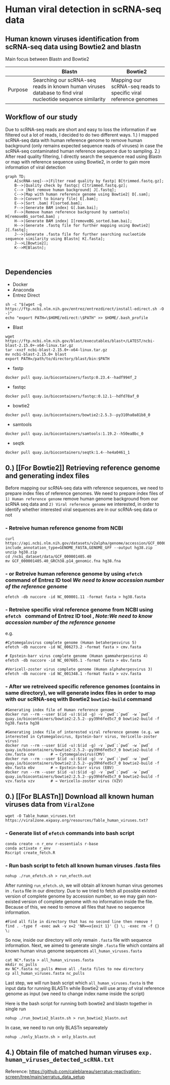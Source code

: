 # Human viral detection in scRNA-seq data 
## Human known viruses identification from scRNA-seq data using Bowtie2 and blastn
Main focus between Blastn and Bowtie2 

|             |    Blastn     |     Bowtie2   |
|-------------| ------------- | ------------- |
| Purpose     | Searching our scRNA-seq reads in known human viruses database to find viral nucleotide sequence similarity | Mapping our scRNA-seq reads to specific viral reference genomes |

## Workflow of our study

Due to scRNA-seq reads are short and easy to loss the information if we filtered out a lot of reads, I decided to do two different ways. 1.) I mapped scRNA-seq data with human reference genome to remove human background (only remains expected sequence reads of viruses) in case the scRNA-seq contaminated human reference sequence due to sampling. 2.) After read quality filtering, I directly search the sequence read using Blastn or map with reference sequence using Bowtie2, in order to gain more information of viral detection 

```mermaid
graph TD;
    A[scRNA-seq]-->|Filter read quality by fastp| B[trimmed.fastq.gz];
    B-->|Quality check by fastqc| C[trimmed.fastq.gz];
    C--> |Not remove human background| J[.fastq];
    C-->|Map with human reference genome using Bowtie2| D[.sam];
    D-->|Convert to binary file| E[.bam];
    E-->|Sort .bam| F[sorted.bam];
    F-->|Generate BAM index| G[.bam.bai];
    F-->|Remove human reference background by samtools| H[removeBG_sorted.bam] ;
    H-->|Generate BAM index| I[removeBG_sorted.bam.bai];
    H-->|Generate .fastq file for further mapping using Bowtie2| J[.fastq];
    J-->|Generate .fasta file for further searching nucleotide sequence similarity using Blastn| K[.fasta];
    J-->L[Bowtie2];
    K-->M[Blastn];
  
    
```



## Dependencies
- Docker
- Anaconda
- Entrez Direct
```
sh -c "$(wget -q https://ftp.ncbi.nlm.nih.gov/entrez/entrezdirect/install-edirect.sh -O -)"
echo "export PATH=\$HOME/edirect:\$PATH" >> $HOME/.bash_profile
```
- Blast
```
wget  https://ftp.ncbi.nlm.nih.gov/blast/executables/blast+/LATEST/ncbi-blast-2.15.0+-x64-linux.tar.gz
tar -xvzf ncbi-blast-2.15.0+-x64-linux.tar.gz
mv ncbi-blast-2.15.0+ blast
export PATH=/path/to/directory/blast/bin:$PATH
```
- fastp
```
docker pull quay.io/biocontainers/fastp:0.23.4--hadf994f_2
```
- fastqc
```
docker pull quay.io/biocontainers/fastqc:0.12.1--hdfd78af_0
```
- bowtie2
```
docker pull quay.io/biocontainers/bowtie2:2.5.3--py310ha0a81b8_0
```
- samtools
```
docker pull quay.io/biocontainers/samtools:1.19.2--h50ea8bc_0
```
- seqtk
```
docker pull quay.io/biocontainers/seqtk:1.4--he4a0461_1
```

## 0.) [[For Bowtie2]] Retrieving reference genome and generating index files 
Before mapping our scRNA-seq data with reference sequences, we need to prepare index files of reference genomes.
We need to prepare index files of `1) Human reference genome`  remove human genome background from our scRNA seq data and `2) Viral reference genome` we interested, in order to identify whether interested viral sequences are in our scRNA-seq data or not

### - Retreive human reference genome from NCBI
```
curl https://api.ncbi.nlm.nih.gov/datasets/v2alpha/genome/accession/GCF_000001405.40/download?include_annotation_type=GENOME_FASTA,GENOME_GFF --output hg38.zip
unzip hg38.zip
cd /ncbi_dataset/data/GCF_000001405.40 
mv GCF_000001405.40_GRCh38.p14_genomic.fna hg38.fna
```
### - or Retreive human reference genome by using `efetch ` command of Entrez ID tool *We need to know accession number of the reference genome*
```
efetch -db nuccore -id NC_000001.11 -format fasta > hg38.fasta
```

### - Retreive specific viral reference genome from NCBI using `efetch ` command of Entrez ID tool , *Note:We need to know accession number of the reference genome*
e.g.
```
#Cytomegalovirus complete genome (Human betaherpesvirus 5)
efetch -db nuccore -id NC_006273.2 -format fasta > cmv.fasta

# Epstein-barr virus complete genome (Human gammaherpesvirus 4)
efetch -db nuccore -id NC_007605.1 -format fasta > ebv.fasta

#Vericell-zoster virus complete genome (Human alphaherpesvirus 3)
efetch -db nuccore -id NC_001348.1 -format fasta > vzv.fasta
```

### - After we retreiveed specific reference genomes (contains in same directory), we will generate index files in order to map with our scRNA-seq with Bowtie2 `bowtie2-build` command
```
#Generating index file of Human reference genome
docker run --rm --user $(id -u):$(id -g) -v `pwd`:`pwd` -w `pwd` quay.io/biocontainers/bowtie2:2.5.2--py39h6fed5c7_0 bowtie2-build -f hg38.fasta hg38

#Generating index file of interested viral reference genome (e.g. we interested in Cytomegalovirus, Epstein-barr virus, Vericello-zoster virus)
docker run --rm --user $(id -u):$(id -g) -v `pwd`:`pwd` -w `pwd` quay.io/biocontainers/bowtie2:2.5.2--py39h6fed5c7_0 bowtie2-build -f cmv.fasta cmv       # → Cytomegalovirus(CMV)
docker run --rm --user $(id -u):$(id -g) -v `pwd`:`pwd` -w `pwd` quay.io/biocontainers/bowtie2:2.5.2--py39h6fed5c7_0 bowtie2-build -f ebv.fasta ebv       # → Epstein-barr virus (EBV)
docker run --rm --user $(id -u):$(id -g) -v `pwd`:`pwd` -w `pwd` quay.io/biocontainers/bowtie2:2.5.2--py39h6fed5c7_0 bowtie2-build -f vzv.fasta vzv       # → Vericello-zoster virus (VZV)
```


## 0.) [[For BLASTn]] Download all known human viruses data from `ViralZone` 
```
wget -O Table_human_viruses.txt https://viralzone.expasy.org/resources/Table_human_viruses.txt?
```
### - Generate list of `efetch` commands into bash script
```
conda create -n r_env r-essentials r-base
conda activate r_env
Rscript create_fetch.R
```
### - Run bash script to fetch all known human viruses .fasta files 
```
nohup ./run_efetch.sh > run_efecth.out
```
After running `run_efetch.sh`, we will obtain all known human virus genomes in `.fasta` file in our directory. Due to we tried to fetch all possible existed version of complete genome by accession number, so we may gain non-existed version of complete genome with no information inside the file. Because of this, we need to remove all files that have no sequence information.
```
#Find all file in directory that has no second line then remove !
find . -type f -exec awk -v x=2 'NR==x{exit 1}' {} \; -exec rm -f {} \;
```
So now, inside our directory will only remain `.fasta` file with sequence information.
Next, we aimed to generate single `.fasta` file which contains all known human virus genome sequences `all_human_viruses.fasta`
```
cat NC*.fasta > all_human_viruses.fasta
mkdir nc_pulls
mv NC*.fasta nc_pulls #move all .fasta files to new directory
cp all_human_viruses.fasta nc_pulls
```
Last step, we will run bash script which `all_human_viruses.fasta` is the input data for running BLASTn while Bowtie2 will use array of viral reference genome as input (we need to change index name inside the script)

Here is the bash script for running both bowtie2 and blastn together in single run 

```
nohup ./run_bowtie2_blastn.sh > run_bowtie2_blastn.out
```
In case, we need to run only BLASTn separeately
```
nohup ./only_blastn.sh > only_blastn.out
```

## 4.) Obtain file of matched human viruses `exp. human_viruses_detected_scRNA.txt`

Reference: https://github.com/caleblareau/serratus-reactivation-screen/tree/main/serratus_data_setup
